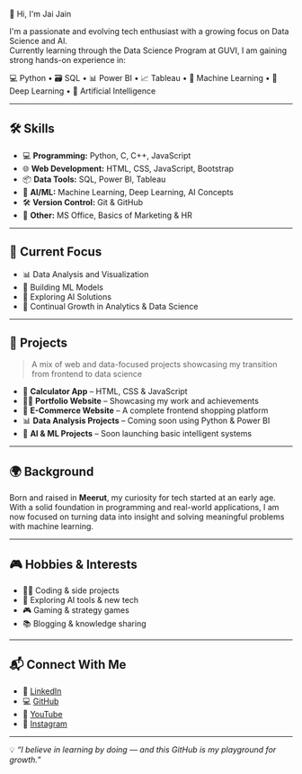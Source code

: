 👋 Hi, I'm Jai Jain

I'm a passionate and evolving tech enthusiast with a growing focus on Data Science and AI.  
Currently learning through the Data Science Program at GUVI, I am gaining strong hands-on experience in:

💻 Python • 🗃️ SQL • 📊 Power BI • 📈 Tableau • 🤖 Machine Learning • 🧠 Deep Learning • 🧬 Artificial Intelligence

---

## 🛠️ Skills

- 💻 **Programming:** Python, C, C++, JavaScript  
- 🌐 **Web Development:** HTML, CSS, JavaScript, Bootstrap  
- 📦 **Data Tools:** SQL, Power BI, Tableau  
- 🤖 **AI/ML:** Machine Learning, Deep Learning, AI Concepts  
- 🛠️ **Version Control:** Git & GitHub  
- 🧾 **Other:** MS Office, Basics of Marketing & HR

---

## 🎯 Current Focus

- 📊 Data Analysis and Visualization  
- 🧠 Building ML Models  
- 🤖 Exploring AI Solutions  
- 🚀 Continual Growth in Analytics & Data Science

---

## 💼 Projects

> A mix of web and data-focused projects showcasing my transition from frontend to data science

- 🔢 **Calculator App** – HTML, CSS & JavaScript  
- 🧑‍💻 **Portfolio Website** – Showcasing my work and achievements  
- 🛒 **E-Commerce Website** – A complete frontend shopping platform  
- 📊 **Data Analysis Projects** – Coming soon using Python & Power BI  
- 🤖 **AI & ML Projects** – Soon launching basic intelligent systems

---

## 🌍 Background

Born and raised in **Meerut**, my curiosity for tech started at an early age.  
With a solid foundation in programming and real-world applications, I am now focused on turning data into insight and solving meaningful problems with machine learning.

---

## 🎮 Hobbies & Interests

- 👨‍💻 Coding & side projects  
- 🧠 Exploring AI tools & new tech  
- 🎮 Gaming & strategy games  
- 📚 Blogging & knowledge sharing

---

## 📬 Connect With Me

- 🔗 [LinkedIn](https://www.linkedin.com/in/your-link)  
- 💻 [GitHub](https://github.com/your-github)  
- 🎥 [YouTube](https://www.youtube.com/@yourchannel)  
- 📸 [Instagram](https://instagram.com/your-handle)

---

💡 *“I believe in learning by doing — and this GitHub is my playground for growth.”*
